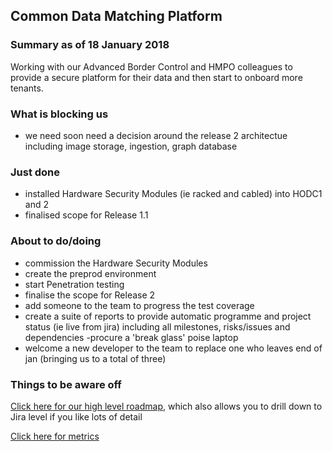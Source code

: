 ## Common Data Matching Platform

### Summary as of 18 January 2018
Working with our Advanced Border Control and HMPO colleagues to provide a secure platform for their data and then start to onboard more tenants.

### What is blocking us
- we need soon need a decision around the release 2 architectue including image storage, ingestion, graph database

### Just done
- installed Hardware Security Modules (ie racked and cabled) into HODC1 and 2
- finalised scope for Release 1.1

### About to do/doing
- commission the Hardware Security Modules
- create the preprod environment
- start Penetration testing
- finalise the scope for Release 2
- add someone to the team to progress the test coverage
- create a suite of reports to provide automatic programme and project status (ie live from jira) including all milestones, risks/issues and dependencies
-procure a 'break glass' poise laptop
- welcome a new developer to the team to replace one who leaves end of jan (bringing us to a total of three)

### Things to be aware off

[Click here for our high level roadmap](https://collaboration.homeoffice.gov.uk/display/CDP/A.+Roadmap), which also allows you to drill down to Jira level if you like lots of detail

[Click here for metrics](metrics.html)
